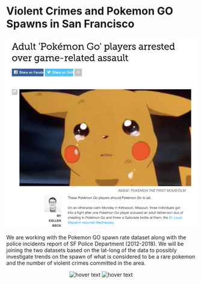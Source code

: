 # Violent Crimes and Pokemon GO Spawns in San Francisco
<p align="center">
  <img src="/Resources/Images/screenshot.png" width="800" title="hover text">
</p>
We are working with the Pokemon GO spawn rate dataset along with the police incidents report of SF Police Department (2012-2018). We will be joining the two datasets based on the lat-long of the data to possibly investigate trends on the spawn of what is considered to be a rare pokemon and the number of violent crimes committed in the area. 

<p align="center">
  <img src="/Resources/Images/gologo.png" width="400" title="hover text">
  <img src="/Resources/Images/sharkeisha.png" width="400" title="hover text">  
</p>
